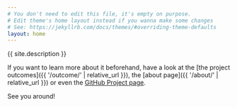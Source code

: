```yaml
---
# You don't need to edit this file, it's empty on purpose.
# Edit theme's home layout instead if you wanna make some changes
# See: https://jekyllrb.com/docs/themes/#overriding-theme-defaults
layout: home
---
```


{{ site.description }}

If you want to learn more about it beforehand, have a look at the [the project outcomes]({{ '/outcome/' | relative_url }}), the [about page]({{ '/about/' | relative_url }}) or even the [GitHub Project page](https://github.com/dtc-innovation/mind-the-gaps/).

See you around!
